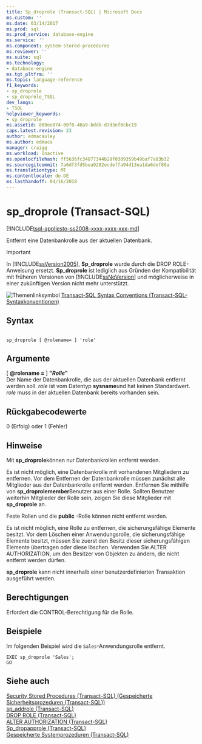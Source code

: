 ```yaml
---
title: Sp_droprole (Transact-SQL) | Microsoft Docs
ms.custom: ''
ms.date: 03/14/2017
ms.prod: sql
ms.prod_service: database-engine
ms.service: ''
ms.component: system-stored-procedures
ms.reviewer: ''
ms.suite: sql
ms.technology:
- database-engine
ms.tgt_pltfrm: ''
ms.topic: language-reference
f1_keywords:
- sp_droprole
- sp_droprole_TSQL
dev_langs:
- TSQL
helpviewer_keywords:
- sp_droprole
ms.assetid: 889ee074-00f8-40a9-bddb-d7d3ef0cbc19
caps.latest.revision: 23
author: edmacauley
ms.author: edmaca
manager: craigg
ms.workload: Inactive
ms.openlocfilehash: ff5636fc34877344b28f0309359b49baf7a83b32
ms.sourcegitcommit: 7a6df3fd5bea9282ecdeffa94d13ea1da6def80a
ms.translationtype: MT
ms.contentlocale: de-DE
ms.lasthandoff: 04/16/2018
---
```

# <a name="spdroprole-transact-sql"></a>sp_droprole (Transact-SQL)
[!INCLUDE[tsql-appliesto-ss2008-xxxx-xxxx-xxx-md](../../includes/tsql-appliesto-ss2008-xxxx-xxxx-xxx-md.md)]

  Entfernt eine Datenbankrolle aus der aktuellen Datenbank.  
  
> [!IMPORTANT]  
>  In [!INCLUDE[ssVersion2005](../../includes/ssversion2005-md.md)], **Sp_droprole** wurde durch die DROP ROLE-Anweisung ersetzt. **Sp_droprole** ist lediglich aus Gründen der Kompatibilität mit früheren Versionen von [!INCLUDE[ssNoVersion](../../includes/ssnoversion-md.md)] und möglicherweise in einer zukünftigen Version nicht mehr unterstützt.  
  
 ![Themenlinksymbol](../../database-engine/configure-windows/media/topic-link.gif "Topic link icon") [Transact-SQL Syntax Conventions (Transact-SQL-Syntaxkonventionen)](../../t-sql/language-elements/transact-sql-syntax-conventions-transact-sql.md)  
  
## <a name="syntax"></a>Syntax  
  
```  
  
sp_droprole [ @rolename= ] 'role'  
```  
  
## <a name="arguments"></a>Argumente  
 [  **@rolename =** ] **"***Rolle***"**  
 Der Name der Datenbankrolle, die aus der aktuellen Datenbank entfernt werden soll. *role* ist vom Datentyp **sysname**und hat keinen Standardwert. *role* muss in der aktuellen Datenbank bereits vorhanden sein.  
  
## <a name="return-code-values"></a>Rückgabecodewerte  
 0 (Erfolg) oder 1 (Fehler)  
  
## <a name="remarks"></a>Hinweise  
 Mit **sp_droprole**können nur Datenbankrollen entfernt werden.  
  
 Es ist nicht möglich, eine Datenbankrolle mit vorhandenen Mitgliedern zu entfernen. Vor dem Entfernen der Datenbankrolle müssen zunächst alle Mitglieder aus der Datenbankrolle entfernt werden. Entfernen Sie mithilfe von **sp_droprolemember**Benutzer aus einer Rolle. Sollten Benutzer weiterhin Mitglieder der Rolle sein, zeigen Sie diese Mitglieder mit **sp_droprole** an.  
  
 Feste Rollen und die **public** -Rolle können nicht entfernt werden.  
  
 Es ist nicht möglich, eine Rolle zu entfernen, die sicherungsfähige Elemente besitzt. Vor dem Löschen einer Anwendungsrolle, die sicherungsfähige Elemente besitzt, müssen Sie zuerst den Besitz dieser sicherungsfähigen Elemente übertragen oder diese löschen. Verwenden Sie ALTER AUTHORIZATION, um den Besitzer von Objekten zu ändern, die nicht entfernt werden dürfen.  
  
 **sp_droprole** kann nicht innerhalb einer benutzerdefinierten Transaktion ausgeführt werden.  
  
## <a name="permissions"></a>Berechtigungen  
 Erfordert die CONTROL-Berechtigung für die Rolle.  
  
## <a name="examples"></a>Beispiele  
 Im folgenden Beispiel wird die `Sales`-Anwendungsrolle entfernt.  
  
```  
EXEC sp_droprole 'Sales';  
GO  
```  
  
## <a name="see-also"></a>Siehe auch  
 [Security Stored Procedures &#40;Transact-SQL&#41; (Gespeicherte Sicherheitsprozeduren (Transact-SQL))](../../relational-databases/system-stored-procedures/security-stored-procedures-transact-sql.md)   
 [sp_addrole &#40;Transact-SQL&#41;](../../relational-databases/system-stored-procedures/sp-addrole-transact-sql.md)   
 [DROP ROLE &#40;Transact-SQL&#41;](../../t-sql/statements/drop-role-transact-sql.md)   
 [ALTER AUTHORIZATION &#40;Transact-SQL&#41;](../../t-sql/statements/alter-authorization-transact-sql.md)   
 [Sp_dropapprole &#40;Transact-SQL&#41;](../../relational-databases/system-stored-procedures/sp-dropapprole-transact-sql.md)   
 [Gespeicherte Systemprozeduren &#40;Transact-SQL&#41;](../../relational-databases/system-stored-procedures/system-stored-procedures-transact-sql.md)  
  
  
